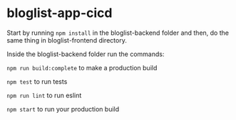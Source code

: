 # bloglist-app-cicd

Start by running `npm install` in the bloglist-backend folder and then, do the same thing in bloglist-frontend directory.

Inside the bloglist-backend folder run the commands:


`npm run build:complete` to make a production build

`npm test` to run tests

`npm run lint` to run eslint

`npm start` to run your production build
